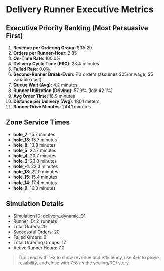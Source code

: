 # Delivery Runner Executive Metrics

## Executive Priority Ranking (Most Persuasive First)
1. **Revenue per Ordering Group**: $35.29
2. **Orders per Runner‑Hour**: 2.85
3. **On‑Time Rate**: 100.0%
4. **Delivery Cycle Time (P90)**: 23.4 minutes
5. **Failed Rate**: 0.0%
6. **Second‑Runner Break‑Even**: 7.0 orders (assumes $25/hr wage, $5 variable cost)
7. **Queue Wait (Avg)**: 4.2 minutes
8. **Runner Utilization (Driving)**: 57.9% (Idle 42.1%)
9. **Avg Order Time**: 18.9 minutes
10. **Distance per Delivery (Avg)**: 1801 meters
11. **Runner Drive Minutes**: 244.1 minutes

## Zone Service Times
- **hole_7**: 15.7 minutes
- **hole_13**: 15.7 minutes
- **hole_8**: 13.8 minutes
- **hole_5**: 22.7 minutes
- **hole_4**: 20.7 minutes
- **hole_2**: 23.0 minutes
- **hole_-1**: 22.3 minutes
- **hole_18**: 22.0 minutes
- **hole_15**: 15.4 minutes
- **hole_14**: 17.4 minutes
- **hole_9**: 16.3 minutes


## Simulation Details
- Simulation ID: delivery_dynamic_01
- Runner ID: 2_runners
- Total Orders: 20
- Successful Orders: 20
- Failed Orders: 0
- Total Ordering Groups: 17
- Active Runner Hours: 7.0

> Tip: Lead with 1–3 to show revenue and efficiency, use 4–6 to prove reliability, and close with 7–8 as the scaling/ROI story.
